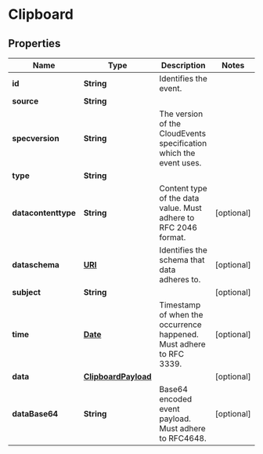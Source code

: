 

# Clipboard

## Properties

Name | Type | Description | Notes
------------ | ------------- | ------------- | -------------
**id** | **String** | Identifies the event. | 
**source** | **String** |  | 
**specversion** | **String** | The version of the CloudEvents specification which the event uses. | 
**type** | **String** |  | 
**datacontenttype** | **String** | Content type of the data value. Must adhere to RFC 2046 format. |  [optional]
**dataschema** | [**URI**](URI.md) | Identifies the schema that data adheres to. |  [optional]
**subject** | **String** |  |  [optional]
**time** | [**Date**](Date.md) | Timestamp of when the occurrence happened. Must adhere to RFC 3339. |  [optional]
**data** | [**ClipboardPayload**](ClipboardPayload.md) |  |  [optional]
**dataBase64** | **String** | Base64 encoded event payload. Must adhere to RFC4648. |  [optional]




